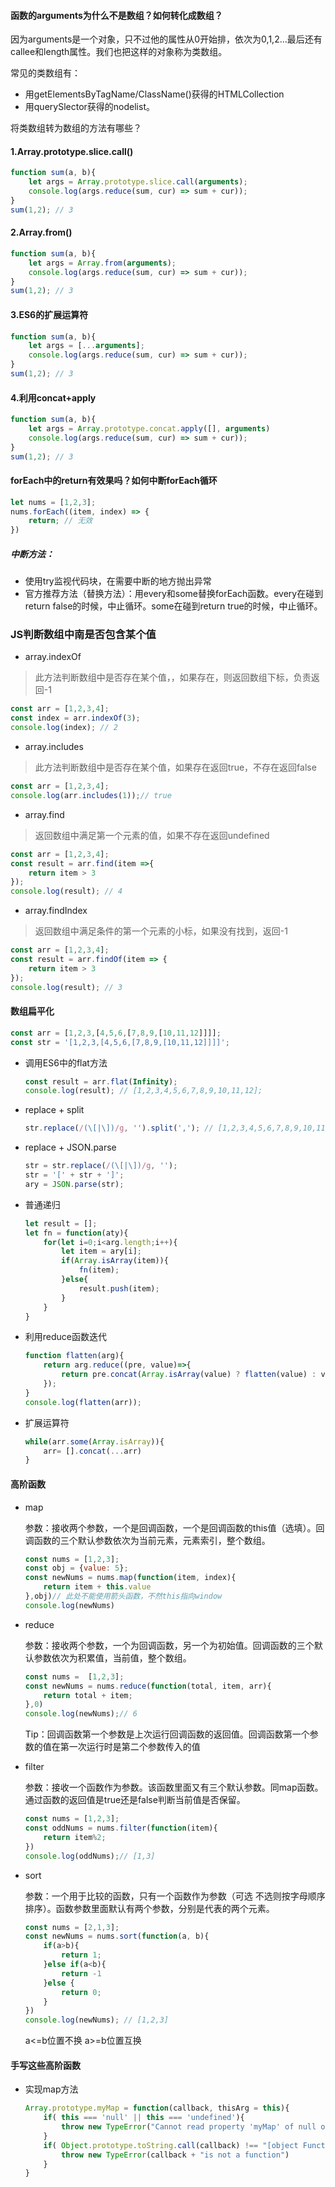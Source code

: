 #### 函数的arguments为什么不是数组？如何转化成数组？

因为arguments是一个对象，只不过他的属性从0开始排，依次为0,1,2...最后还有callee和length属性。我们也把这样的对象称为类数组。

常见的类数组有：

* 用getElementsByTagName/ClassName()获得的HTMLCollection
* 用querySlector获得的nodelist。

将类数组转为数组的方法有哪些？

#### 1.Array.prototype.slice.call()

```javascript
function sum(a, b){
    let args = Array.prototype.slice.call(arguments);
    console.log(args.reduce(sum, cur) => sum + cur));
}
sum(1,2); // 3
```

#### 2.Array.from()

```javascript
function sum(a, b){
    let args = Array.from(arguments);
    console.log(args.reduce(sum, cur) => sum + cur));
}
sum(1,2); // 3
```

#### 3.ES6的扩展运算符

```javascript
function sum(a, b){
    let args = [...arguments];
    console.log(args.reduce(sum, cur) => sum + cur));
}
sum(1,2); // 3
```

#### 4.利用concat+apply

```javascript
function sum(a, b){
    let args = Array.prototype.concat.apply([], arguments)
    console.log(args.reduce(sum, cur) => sum + cur));
}
sum(1,2); // 3
```

#### forEach中的return有效果吗？如何中断forEach循环

```javascript
let nums = [1,2,3];
nums.forEach((item, index) => {
    return; // 无效
})
```

##### 中断方法：

* 使用try监视代码块，在需要中断的地方抛出异常
* 官方推荐方法（替换方法）：用every和some替换forEach函数。every在碰到return false的时候，中止循环。some在碰到return true的时候，中止循环。

### JS判断数组中南是否包含某个值

* array.indexOf

> 此方法判断数组中是否存在某个值，，如果存在，则返回数组下标，负责返回-1

```javascript
const arr = [1,2,3,4];
const index = arr.indexOf(3);
console.log(index); // 2
```

* array.includes

>此方法判断数组中是否存在某个值，如果存在返回true，不存在返回false

```javascript
const arr = [1,2,3,4];
console.log(arr.includes(1));// true
```

* array.find

> 返回数组中满足第一个元素的值，如果不存在返回undefined

```javascript
const arr = [1,2,3,4];
const result = arr.find(item =>{
    return item > 3
});
console.log(result); // 4
```

* array.findIndex

> 返回数组中满足条件的第一个元素的小标，如果没有找到，返回-1

```javascript
const arr = [1,2,3,4];
const result = arr.findOf(item => {
    return item > 3
});
console.log(result); // 3
```

#### 数组扁平化

```javascript
const arr = [1,2,3,[4,5,6,[7,8,9,[10,11,12]]]];
const str = '[1,2,3,[4,5,6,[7,8,9,[10,11,12]]]]';
```

* 调用ES6中的flat方法

    ```javascript
    const result = arr.flat(Infinity);
    console.log(result); // [1,2,3,4,5,6,7,8,9,10,11,12];
    ```

* replace + split

    ```javascript
    str.replace(/(\[|\])/g, '').split(','); // [1,2,3,4,5,6,7,8,9,10,11,12];
    ```

* replace + JSON.parse

    ```javascript
    str = str.replace(/(\[|\])/g, '');
    str = '[' + str + ']';
    ary = JSON.parse(str);
    ```

* 普通递归

    ```javascript
    let result = [];
    let fn = function(aty){
        for(let i=0;i<arg.length;i++){
            let item = ary[i];
            if(Array.isArray(item)){
                fn(item);
            }else{
                result.push(item);
            }
        }
    }
    ```

    

* 利用reduce函数迭代

    ```javascript
    function flatten(arg){
        return arg.reduce((pre, value)=>{
            return pre.concat(Array.isArray(value) ? flatten(value) : value);
        });
    }
    console.log(flatten(arr));
    ```

    

* 扩展运算符

    ```javascript
    while(arr.some(Array.isArray)){
        arr= [].concat(...arr)
    }
    ```

#### 高阶函数

* map

    参数：接收两个参数，一个是回调函数，一个是回调函数的this值（选填）。回调函数的三个默认参数依次为当前元素，元素索引，整个数组。

    ```javascript
    const nums = [1,2,3];
    const obj = {value: 5};
    const newNums = nums.map(function(item, index){
        return item + this.value
    },obj)// 此处不能使用箭头函数，不然this指向window
    console.log(newNums)
    ```

* reduce

    参数：接收两个参数，一个为回调函数，另一个为初始值。回调函数的三个默认参数依次为积累值，当前值，整个数组。

    ```javascript
    const nums =  [1,2,3];
    const newNums = nums.reduce(function(total, item, arr){
        return total + item;
    },0)
    console.log(newNums);// 6
    ```

    Tip：回调函数第一个参数是上次运行回调函数的返回值。回调函数第一个参数的值在第一次运行时是第二个参数传入的值

* filter

    参数：接收一个函数作为参数。该函数里面又有三个默认参数。同map函数。通过函数的返回值是true还是false判断当前值是否保留。

    ```javascript
    const nums = [1,2,3];
    const oddNums = nums.filter(function(item){
        return item%2;
    })
    console.log(oddNums);// [1,3]
    ```

* sort

    参数：一个用于比较的函数，只有一个函数作为参数（可选 不选则按字母顺序排序）。函数参数里面默认有两个参数，分别是代表的两个元素。

    ```javascript
    const nums = [2,1,3];
    const newNums = nums.sort(function(a, b){
        if(a>b){
            return 1;
        }else if(a<b){
            return -1
        }else {
            return 0;
        }
    })
    console.log(newNums); // [1,2,3]
    ```

    a<=b位置不换 a>=b位置互换

#### 手写这些高阶函数

* 实现map方法

    ```javascript
    Array.prototype.myMap = function(callback, thisArg = this){
        if( this === 'null' || this === 'undefined'){
            throw new TypeError("Cannot read property 'myMap' of null or undefined")
        }
        if( Object.prototype.toString.call(callback) !== "[object Function]"){
            throw new TypeError(callback + "is not a function")
        }
    }
    ```

    